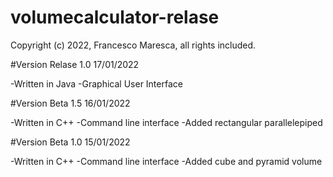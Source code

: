 # volumecalculator-relase


Copyright (c) 2022, Francesco Maresca, all rights included.

#Version Relase 1.0 17/01/2022

-Written in Java
-Graphical User Interface

#Version Beta 1.5 16/01/2022

-Written in C++
-Command line interface
-Added rectangular parallelepiped

#Version Beta 1.0 15/01/2022

-Written in C++
-Command line interface
-Added cube and pyramid volume

